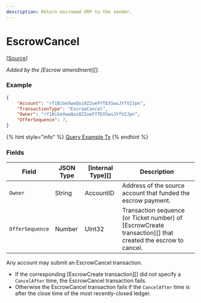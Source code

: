 ```yaml
---
description: Return escrowed XRP to the sender.
---
```


# EscrowCancel

\[[Source](https://github.com/Xahau/xahaud/blob/dev/src/ripple/app/tx/impl/URIToken.cpp)]

_Added by the \[Escrow amendment]\[]._

### Example

```json
{
    "Account": "rf1BiGeXwwQoi8Z2ueFYTEXSwuJYfV2Jpn",
    "TransactionType": "EscrowCancel",
    "Owner": "rf1BiGeXwwQoi8Z2ueFYTEXSwuJYfV2Jpn",
    "OfferSequence": 7,
}
```

{% hint style="info" %}
[Query Example Tx](http://localhost:4000/tx?binary=false\&id=example\_URITokenBurn\&transaction=C53ECF838647FA5A4C780377025FEC7999AB4182590510CA461444B207AB74A9)
{% endhint %}

### Fields

| Field           | JSON Type | \[Internal Type]\[] | Description                                                                                                  |
| --------------- | --------- | ------------------- | ------------------------------------------------------------------------------------------------------------ |
| `Owner`         | String    | AccountID           | Address of the source account that funded the escrow payment.                                                |
| `OfferSequence` | Number    | UInt32              | Transaction sequence (or Ticket number) of \[EscrowCreate transaction]\[] that created the escrow to cancel. |

Any account may submit an EscrowCancel transaction.

* If the corresponding \[EscrowCreate transaction]\[] did not specify a `CancelAfter` time, the EscrowCancel transaction fails.
* Otherwise the EscrowCancel transaction fails if the `CancelAfter` time is after the close time of the most recently-closed ledger.
